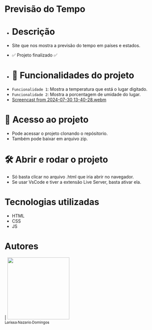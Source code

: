 # Previsão do Tempo

* # Descrição
* Site que nos mostra a previsão do tempo em países e estados.

* :white_check_mark: Projeto finalizado :white_check_mark:

* # :hammer: Funcionalidades do projeto

- `Funcionalidade 1`: Mostra a temperatura que está o lugar digitado.
- `Funcionalidade 2`: Mostra a porcentagem de umidade do lugar.
- [Screencast from 2024-07-30 13-40-28.webm](https://github.com/user-attachments/assets/e2da5682-d489-4feb-842e-fca4e7973a6d)

 # 📁 Acesso ao projeto
- Pode acessar o projeto clonando o repósitorio.
- Também pode baixar em arquivo zip.

# 🛠️ Abrir e rodar o projeto
- Só basta clicar no arquivo .html que iria abrir no navegador.
- Se usar VsCode e tiver a extensão Live Server, basta ativar ela.

# Tecnologias utilizadas
- HTML
- CSS
- JS

# Autores

| [<img loading="lazy" src="https://avatars.githubusercontent.com/u/121519946?s=400&u=ed6f446c871809c61b5393b7a35a4ff70140496d&v=4" width=200><br><sub>Larissa Nazario Domingos</sub>]([https://github.com/camilafernanda](https://github.com/LarissaNazario16do))
